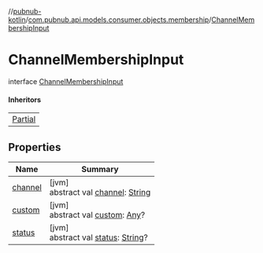 //[pubnub-kotlin](../../../index.md)/[com.pubnub.api.models.consumer.objects.membership](../index.md)/[ChannelMembershipInput](index.md)

# ChannelMembershipInput

interface [ChannelMembershipInput](index.md)

#### Inheritors

| |
|---|
| [Partial](../-p-n-channel-membership/-partial/index.md) |

## Properties

| Name | Summary |
|---|---|
| [channel](channel.md) | [jvm]<br>abstract val [channel](channel.md): [String](https://kotlinlang.org/api/latest/jvm/stdlib/kotlin/-string/index.html) |
| [custom](custom.md) | [jvm]<br>abstract val [custom](custom.md): [Any](https://kotlinlang.org/api/latest/jvm/stdlib/kotlin/-any/index.html)? |
| [status](status.md) | [jvm]<br>abstract val [status](status.md): [String](https://kotlinlang.org/api/latest/jvm/stdlib/kotlin/-string/index.html)? |
